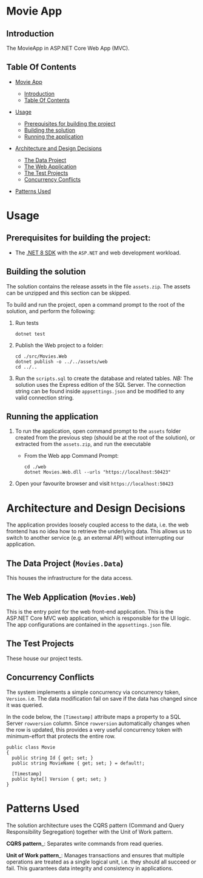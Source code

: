 # Movie App

## Introduction

The MovieApp in ASP.NET Core Web App (MVC).

## Table Of Contents

- [Movie App](#Movie-App)
  - [Introduction](#introduction)
  - [Table Of Contents](#table-of-contents)

- [Usage](#usage)
  - [Prerequisites for building the project](#prerequisites-for-building-the-project)
  - [Building the solution](#building-the-solution)
  - [Running the application](#running-the-application)
- [Architecture and Design Decisions](#architecture-and-design-decisions) 
  - [The Data Project](#the-data-project-moviesdata)
  - [The Web Application](#the-web-application-moviesweb) 
  - [The Test Projects](#the-test-projects)
  - [Concurrency Conflicts](#concurrency-conflicts)
- [Patterns Used](#patterns-used)

# Usage

## Prerequisites for building the project:
* The [.NET 8 SDK](https://dotnet.microsoft.com/en-us/download/dotnet/8.0) with the `ASP.NET` and web development workload.

## Building the solution

The solution contains the release assets in the file `assets.zip`. The assets can be unzipped and this section can be skipped.

To build and run the project, open a command prompt to the root of the solution, and perform the following: 

1. Run tests

       dotnet test


2. Publish the Web project to a folder:

    ```
    cd ./src/Movies.Web
    dotnet publish -o ../../assets/web
    cd ../..
    ```
3. Run the `scripts.sql` to create the database and related tables. *NB:* The solution uses the Express edition of the SQL Server. The connection string can be found inside `appsettings.json` and be modified to any valid connection string.

## Running the application

1. To run the application, open command prompt to the `assets` folder created from the previous step (should be at the root of the solution), or extracted from the `assets.zip`, and run the executable

   - From the Web app Command Prompt:

        ```
        cd ./web
        dotnet Movies.Web.dll --urls "https://localhost:50423"
        ```

  3. Open your favourite browser and visit `https://localhost:50423`

# Architecture and Design Decisions

The application provides loosely coupled access to the data, i.e. the web frontend has no idea how to retrieve the underlying data. This allows us to switch to another service (e.g. an external API) without interrupting our application.

## The Data Project (`Movies.Data`)

This houses the infrastructure for the data access.

## The Web Application (`Movies.Web`)

This is the entry point for the web front-end application. This is the ASP.NET Core MVC web application, which is responsible for the UI logic. The app configurations are contained in the `appsettings.json` file.

## The Test Projects

These house our project tests.

## Concurrency Conflicts

The system implements a simple concurrency via concurrency token, `Version`. i.e. The data modification fail on save if the data has changed since it was queried.

In the code below, the `[Timestamp]` attribute maps a property to a SQL Server `rowversion` column. Since `rowversion` automatically changes when the row is updated, this provides a very useful concurrency token with minimum-effort that protects the entire row.

    public class Movie
    {
      public string Id { get; set; }
      public string MovieName { get; set; } = default!;

      [Timestamp]
      public byte[] Version { get; set; }
    }

# Patterns Used

The solution architecture uses the CQRS pattern (Command and Query Responsibility Segregation) together with the Unit of Work pattern.

**CQRS pattern**_: Separates write commands from read queries.

**Unit of Work pattern**_: Manages transactions and ensures that multiple operations are treated as a single logical unit, i.e. they should all succeed or fail. This guarantees data integrity and consistency in applications.